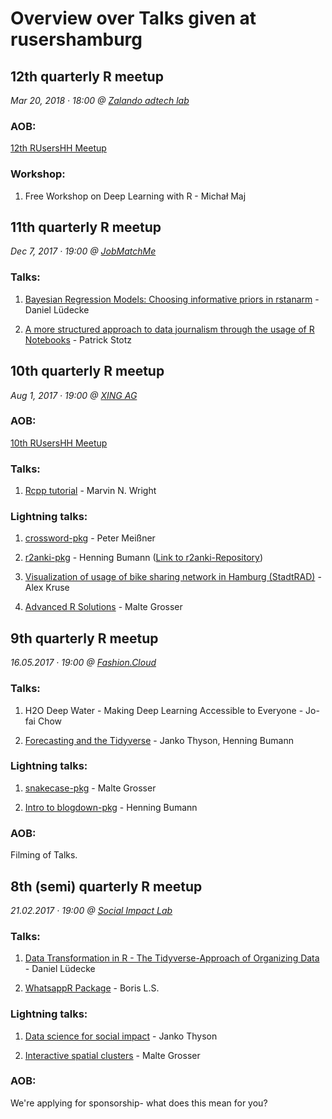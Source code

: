 # Overview over Talks given at rusershamburg

## 12th quarterly R meetup

*Mar 20, 2018 · 18:00 @ [Zalando adtech lab](https://www.zalando-adtech-lab.com/)*

### AOB:

[12th RUsersHH Meetup](https://github.com/rusershamburg/meetup-repo/blob/master/meetup-12/RUsersHH12thMeetup.pdf)

### Workshop:

1. Free Workshop on Deep Learning with R - Michał Maj

## 11th quarterly R meetup

*Dec 7, 2017 · 19:00 @ [JobMatchMe](https://www.jobmatch.me/)*

### Talks:

1. [Bayesian Regression Models: Choosing informative priors in rstanarm](https://strengejacke.wordpress.com/2017/12/08/bayesian-regression-modelling-in-r-choosing-informative-priors-in-rstanarm-rstats/) - Daniel Lüdecke

2. [A more structured approach to data journalism through the usage of R Notebooks](https://github.com/PatrickStotz/2017.12_data_journalism_R_Notebooks/blob/master/2017.12%20-%20DDJ%20and%20R%20Notebooks.pdf) - Patrick Stotz


## 10th quarterly R meetup

*Aug 1, 2017 · 19:00 @ [XING AG](http://xing.com)*

### AOB:

[10th RUsersHH Meetup](https://github.com/rusershamburg/meetup-10/blob/master/RUsersHH10thMeetup.pdf)

### Talks:

1. [Rcpp tutorial](https://github.com/mnwright/Rcpp-tutorial) - Marvin N. Wright

### Lightning talks:

1. [crossword-pkg](https://github.com/petermeissner/crossword) - Peter Meißner

2. [r2anki-pkg](https://github.com/rusershamburg/meetup-repo/blob/master/meetup-10/r2anki_presentation.pdf) - Henning Bumann ([Link to r2anki-Repository](https://github.com/henningsway/r2anki))

3. [Visualization of usage of bike sharing network in Hamburg (StadtRAD)](https://github.com/kruse-alex/bike_sharing) - Alex Kruse 

4. [Advanced R Solutions](https://github.com/rusershamburg/meetup-repo/blob/master/meetup-10/AdvancedRSolutions_LightningTalk_UseR2017.pdf) - Malte Grosser


## 9th quarterly R meetup

*16.05.2017 · 19:00 @ [Fashion.Cloud](http://fashion.cloud)*

### Talks:

1. H2O Deep Water - Making Deep Learning Accessible to Everyone - Jo-fai Chow

2. [Forecasting and the Tidyverse](https://github.com/henningsway/tidyforecast) - Janko Thyson, Henning Bumann

### Lightning talks:

1. [snakecase-pkg](https://github.com/rusershamburg/meetup-repo/blob/master/meetup-09/20170516_snakecase_pkg.pdf) - Malte Grosser

2. [Intro to blogdown-pkg](https://github.com/henningsway/Tokyo.R) - Henning Bumann

### AOB:

Filming of Talks.


## 8th (semi) quarterly R meetup

*21.02.2017 · 19:00 @ [Social Impact Lab](http://hamburg.socialimpactlab.eu/kontakt)*

### Talks:

1. [Data Transformation in R - The Tidyverse-Approach of Organizing Data](https://github.com/rusershamburg/meetup-repo/blob/master/meetup-08/20170221_data_transformation_and_exploration.pdf) - Daniel Lüdecke

2. [WhatsappR Package](https://github.com/rusershamburg/meetup-repo/blob/master/meetup-08/20170221_WhatsAppR_package.pdf) - Boris L.S.

### Lightning talks:

1. [Data science for social impact](https://github.com/rusershamburg/meetup-repo/blob/master/meetup-08/20170221_data_science_for_social_impact.pdf) - Janko Thyson

2. [Interactive spatial clusters](https://github.com/rusershamburg/meetup-repo/blob/master/meetup-08/20170221_interactive_spatial_clusters.pdf) - Malte Grosser

### AOB:

We're applying for sponsorship- what does this mean for you?
